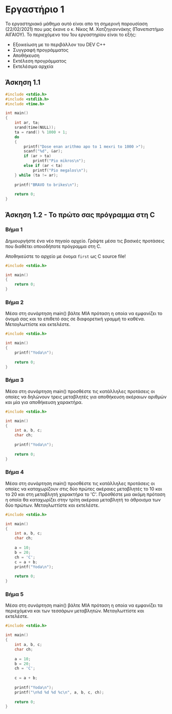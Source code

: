 # Εργαστήριο 1

Το εργαστηριακό μάθημα αυτό είναι απο τη σημερινή παρουσίαση (22/02/2021) που μας έκανε ο κ. Νίκος Μ. Χατζηγιαννάκης (Πανεπιστήμιο ΑΙΓΑΙΟΥ). Το περιεχόμενο του 1ου εργαστηρίου είναι το εξής:

- Εξοικείωση µε το περιβάλλον του DEV C++
- Συγγραφή προγράµµατος
- Αποθήκευση
- Εκτέλεση προγράµµατος
- Εκτελέσιµα αρχεία

## Άσκηση 1.1

```c
#include <stdio.h>
#include <stdlib.h>
#include <time.h>

int main()
{
    int ar, ta;
    srand(time(NULL));
    ta = rand() % 1000 + 1;
    do
    {
        printf("Dose enan arithmo apo to 1 mexri to 1000 >");
        scanf("%d", &ar);
        if (ar > ta) 
            printf("Pio mikros\n");
        else if (ar < ta) 
            printf("Pio megalos\n");
    } while (ta != ar);
    
    printf("BRAVO to brikes\n");
    
    return 0;
}
```

## Άσκηση 1.2 - Το πρώτο σας πρόγραµµα στη C

### Βήμα 1

∆ηµιουργήστε ένα νέο πηγαίο αρχείο. Γράψτε µέσα τις βασικές προτάσεις που διαθέτει οποιοδήποτε πρόγραµµα στη C.

Αποθηκεύστε το αρχείο µε όνοµα `first` ως C source file!

```c
#include <stdio.h>

int main()
{
    return 0;
}
```

### Βήμα 2

Μέσα στη συνάρτηση main() βάλτε ΜΙΑ πρόταση η οποία να εµφανίζει το όνοµά σας και το επιθετό σας σε διαφορετική γραµµή το καθένα. Μεταγλωττίστε και εκτελέστε.

```c
#include <stdio.h>

int main()
{
    printf("Yoda\n");
    
    return 0;
}
```

### Βήμα 3

Μέσα στη συνάρτηση main() προσθέστε τις κατάλληλες προτάσεις οι οποίες να δηλώνουν τρεις µεταβλητές για αποθήκευση ακέραιων αριθµών και µία για αποθήκευση χαρακτήρα.

```c
#include <stdio.h>

int main()
{
    int a, b, c;
    char ch;
    
    printf("Yoda\n");
    
    return 0;
}
```

### Βήμα 4

Μέσα στη συνάρτηση main() προσθέστε τις κατάλληλες προτάσεις οι οποίες να καταχωρίζουν στις δύο πρώτες ακέραιες µεταβλητές το 10 και το 20 και στη µεταβλητή χαρακτήρα το 'C'. Προσθέστε µια ακόµη πρόταση η οποία θα καταχωρίζει στην τρίτη ακέραια µεταβλητή το άθροισµα των δύο πρώτων. Μεταγλωττίστε και εκτελέστε.

```c
#include <stdio.h>

int main()
{
    int a, b, c;
    char ch;
    
    a = 10;
    b = 20;
    ch = 'C';
    c = a + b;
    printf("Yoda\n");
    
    return 0;
}
```

### Βήμα 5

Μέσα στη συνάρτηση main() βάλτε ΜΙΑ πρόταση η οποία να εµφανίζει τα περιεχόµενα και των τεσσάρων µεταβλητών. Μεταγλωττίστε και εκτελέστε.

```c
#include <stdio.h>

int main()
{
    int a, b, c;
    char ch;
    
    a = 10;
    b = 20;
    ch = 'C';
    
    c = a + b;
    
    printf("Yoda\n");
    printf("\n%d %d %d %c\n", a, b, c, ch);
    
    return 0;
}
```
